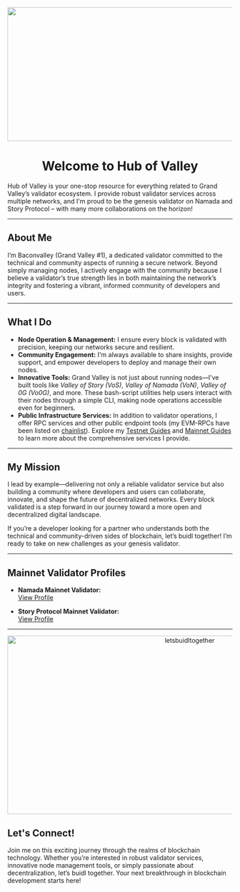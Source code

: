 <p align="center">
  <img src="https://github.com/user-attachments/assets/9086aae1-2365-4a74-9c19-00a10a7e618d" alt="" width="600" height="300">
</p>

<div align="center">
  <h1>Welcome to Hub of Valley</h1>
</div>

Hub of Valley is your one-stop resource for everything related to Grand Valley’s validator ecosystem. I provide robust validator services across multiple networks, and I'm proud to be the genesis validator on Namada and Story Protocol – with many more collaborations on the horizon!

---

## About Me

I’m Baconvalley (Grand Valley #1), a dedicated validator committed to the technical and community aspects of running a secure network. Beyond simply managing nodes, I actively engage with the community because I believe a validator’s true strength lies in both maintaining the network’s integrity and fostering a vibrant, informed community of developers and users.

---

## What I Do

- **Node Operation & Management:** I ensure every block is validated with precision, keeping our networks secure and resilient.
- **Community Engagement:** I'm always available to share insights, provide support, and empower developers to deploy and manage their own nodes.
- **Innovative Tools:** Grand Valley is not just about running nodes—I’ve built tools like *Valley of Story (VoS)*, *Valley of Namada (VoN)*, *Valley of 0G (Vo0G)*, and more. These bash-script utilities help users interact with their nodes through a simple CLI, making node operations accessible even for beginners.
- **Public Infrastructure Services:** In addition to validator operations, I offer RPC services and other public endpoint tools (my EVM-RPCs have been listed on [chainlist](http://chainlist.org/)). Explore my [Testnet Guides](https://github.com/hubofvalley/Testnet-Guides/tree/main) and [Mainnet Guides](https://github.com/hubofvalley/Mainnet-Guides/tree/main) to learn more about the comprehensive services I provide.

---

## My Mission

I lead by example—delivering not only a reliable validator service but also building a community where developers and users can collaborate, innovate, and shape the future of decentralized networks. Every block validated is a step forward in our journey toward a more open and decentralized digital landscape.

If you’re a developer looking for a partner who understands both the technical and community-driven sides of blockchain, let’s buidl together! I’m ready to take on new challenges as your genesis validator.

---

## Mainnet Validator Profiles

- **Namada Mainnet Validator:**  
  [View Profile](https://namada.valopers.com/validators/tnam1qyplu8gruqmmvwp7x7kd92m6x4xpyce265fa05r6)

- **Story Protocol Mainnet Validator:**  
  [View Profile](https://storyscan.app/validators/storyvaloper1q2vd9hdp2p4qtplty7vh9nmupenv2xn0turd4p)

---

<p align="center">
  <img src="https://github.com/user-attachments/assets/1d786a69-6d92-49b7-99a0-417b3e85f292" alt="letsbuidltogether" width="800" height="400">
</p>

## Let's Connect!

Join me on this exciting journey through the realms of blockchain technology. Whether you’re interested in robust validator services, innovative node management tools, or simply passionate about decentralization, let’s buidl together. Your next breakthrough in blockchain development starts here!

